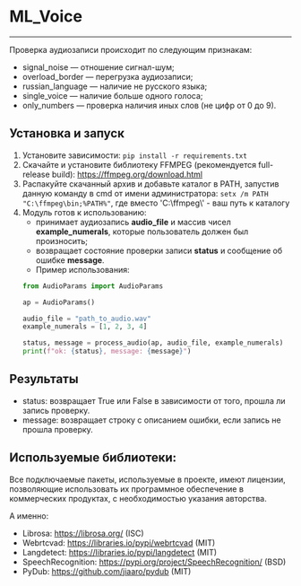 # ML_Voice

---

Проверка аудиозаписи происходит по следующим признакам:

 - signal_noise — отношение сигнал-шум;
 - overload_border — перегрузка аудиозаписи;
 - russian_language — наличие не русского языка;
 - single_voice — наличие больше одного голоса;
 - only_numbers — проверка наличия иных слов (не цифр от 0 до 9).

## Установка и запуск
1) Установите зависимости:
```pip install -r requirements.txt```
2) Скачайте и установите библиотеку FFMPEG (рекомендуется full-release build): https://ffmpeg.org/download.html
3) Распакуйте скачанный архив и добавьте каталог в PATH, запустив данную команду в cmd от имени администратора:
```setx /m PATH "C:\ffmpeg\bin;%PATH%"```, где вместо 'C:\ffmpeg\\' - ваш путь к каталогу
4) Модуль готов к использованию:
   - принимает аудиозапись **audio_file** и массив чисел **example_numerals**, которые пользователь должен был произносить;
   - возвращает состояние проверки записи **status** и сообщение об ошибке **message**.
   - Пример использования:
   ```python
   from AudioParams import AudioParams
   
   ap = AudioParams()

   audio_file = "path_to_audio.wav"
   example_numerals = [1, 2, 3, 4]

   status, message = process_audio(ap, audio_file, example_numerals)
   print(f"ok: {status}, message: {message}")
   ```
   
## Результаты

- status: возвращает True или False в зависимости от того, прошла ли запись проверку.
- message: возвращает строку с описанием ошибки, если запись не прошла проверку.


## Используемые библиотеки:

Все подключаемые пакеты, используемые в проекте, имеют лицензии, позволяющие использовать их программное обеспечение в коммерческих продуктах, с необходимостью указания авторства. 

А именно:

 - Librosa: https://librosa.org/ (ISC)
 - Webrtcvad: https://libraries.io/pypi/webrtcvad (MIT)
 - Langdetect: https://libraries.io/pypi/langdetect (MIT)
 - SpeechRecognition: https://pypi.org/project/SpeechRecognition/ (BSD) 
 - PyDub: https://github.com/jiaaro/pydub (MIT)
